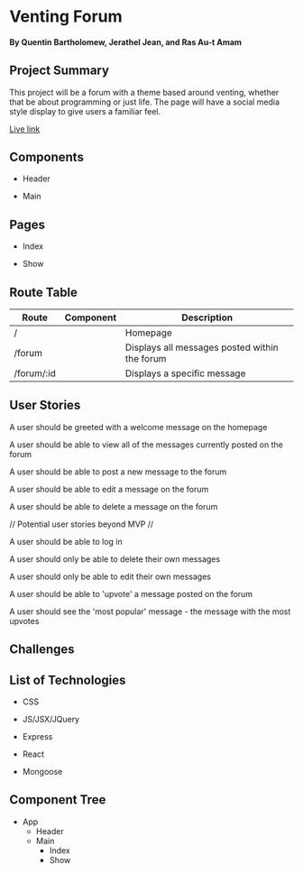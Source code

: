 # Venting Forum
#### By Quentin Bartholomew,  Jerathel Jean,  and Ras Au-t Amam

## Project  Summary

This project will be a forum with a theme based around venting, whether that be about programming or just life. The page will have a social media style display to give users a familiar feel.

<a href="https://compassionate-ritchie-5e01af.netlify.app/">Live link</a>

## Components

* Header

* Main

## Pages

* Index

* Show

## Route Table

| Route | Component | Description |
|-----|--------|--------|
| / | <Main /> | Homepage
| /forum | <Index /> | Displays all messages posted within the forum
| /forum/:id | <Show /> | Displays a specific message

## User Stories

A user should be greeted with a welcome message on the homepage

A user should be able to view all of the messages currently posted on the forum

A user should be able to post a new message to the forum

A user should be able to edit a message on the forum

A user should be able to delete a message on the forum

// Potential user stories beyond MVP //

A user should be able to log in

A user should only be able to delete their own messages

A user should only be able to edit their own messages

A user should be able to 'upvote' a message posted on the forum

A user should see the 'most popular' message - the message with the most upvotes

## Challenges


## List of Technologies

* CSS

* JS/JSX/JQuery

* Express

* React

* Mongoose

## Component Tree

* App
    - Header
    - Main
        - Index
        - Show